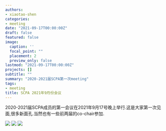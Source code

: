 ```yaml
---
authors:
- xiaotao-shen
categories:
- meeting
date: "2021-09-17T00:00:00Z"
draft: false
featured: false
image:
  caption: ''
  focal_point: ""
  placement: 2
  preview_only: false
lastmod: "2021-09-17T00:00:00Z"
projects: []
subtitle: ""
summary: "2020-2021届SCPA第一次meeting"
tags:
- meeting
title: SCPA 2021年9月份会议
---
```


2020-2021届SCPA成员的第一会议在2021年9月17号晚上举行.这是大家第一次见面,很多新面孔.当然也有一些前两届的co-chair参加.

![](WechatIMG287.jpeg)
![](WechatIMG288.jpeg)
![](WechatIMG291.jpeg)
